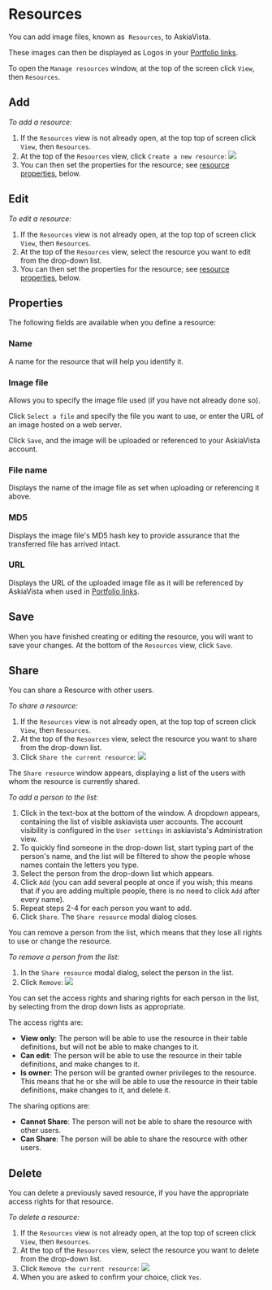 # Resources

You can add image files, known as  `Resources`, to AskiaVista.

These images can then be displayed as Logos in your [Portfolio links](portfolio_links.md#left-logo).

To open the `Manage resources` window, at the top of the screen click `View`, then `Resources`.

## Add

*To add a resource:*

1. If the `Resources` view is not already open, at the top top of screen click `View`, then `Resources`.
2. At the top of the `Resources` view, click `Create a new resource`:
    ![](images/import-tx5kkfza686q/images/icn-new(1).png)
3. You can then set the properties for the resource; see [resource properties](#), below.

## Edit

*To edit a resource:*

1. If the `Resources` view is not already open, at the top top of screen click `View`, then `Resources`.
2. At the top of the `Resources` view, select the resource you want to edit from the drop-down list.
3. You can then set the properties for the resource; see [resource properties](#), below.

## Properties

The following fields are available when you define a resource:

### Name

A name for the resource that will help you identify it.

### Image file

Allows you to specify the image file used (if you have not already done so). 

Click `Select a file` and specify the file you want to use, or enter the URL of an image hosted on a web server. 

Click `Save`, and the image will be uploaded or referenced to your AskiaVista account.

### File name

Displays the name of the image file as set when uploading or referencing it above.

### MD5

Displays the image file's MD5 hash key to provide assurance that the transferred file has arrived intact.

### URL

Displays the URL of the uploaded image file as it will be referenced by AskiaVista when used in [Portfolio links](portfolio_links.md).

## Save

When you have finished creating or editing the resource, you will want to save your changes. At the bottom of the `Resources` view, click `Save`.

## Share

You can share a Resource with other users.

*To share a resource:*

1. If the `Resources` view is not already open, at the top top of screen click `View`, then `Resources`.
2. At the top of the `Resources` view, select the resource you want to share from the drop-down list.
3. Click `Share the current resource`:
    ![](http://help.askia.com/userfiles/1100/1907/ckfinder/images/icn-share-normal.png)

The `Share resource` window appears, displaying a list of the users with whom the resource is currently shared.

*To add a person to the list:*

1. Click in the text-box at the bottom of the window. A dropdown appears, containing the list of visible askiavista user accounts. The account visibility is configured in the `User settings` in askiavista's Administration view.
2. To quickly find someone in the drop-down list, start typing part of the person's name, and the list will be filtered to show the people whose names contain the letters you type.
3. Select the person from the drop-down list which appears.
4. Click `Add` (you can add several people at once if you wish; this means that if you are adding multiple people, there is no need to click `Add` after every name).
5. Repeat steps 2-4 for each person you want to add.
6. Click `Share`. The `Share resource` modal dialog closes.

You can remove a person from the list, which means that they lose all rights to use or change the resource.

*To remove a person from the list:*

1. In the `Share resource` modal dialog, select the person in the list.
2. Click `Remove`:
    ![](http://askiavista.helpdocsonline.com/userfiles/1100/1907/ckfinder/images/2014_02_24_15_18_29.png)

You can set the access rights and sharing rights for each person in the list, by selecting from the drop down lists as appropriate.

The access rights are:

- **View only**: The person will be able to use the resource in their table definitions, but will not be able to make changes to it.
- **Can edit**: The person will be able to use the resource in their table definitions, and make changes to it.
- **Is owner**: The person will be granted owner privileges to the resource. This means that he or she will be able to use the resource in their table definitions, make changes to it, and delete it.

The sharing options are:

- **Cannot Share**: The person will not be able to share the resource with other users.
- **Can Share**: The person will be able to share the resource with other users.

## Delete

You can delete a previously saved resource, if you have the appropriate access rights for that resource.

*To delete a resource:*

1.  If the `Resources` view is not already open, at the top top of screen click `View`, then `Resources`.
2.  At the top of the `Resources` view, select the resource you want to delete from the drop-down list.
3.  Click `Remove the current resource`:
    ![](http://help.askia.com/userfiles/1100/1907/ckfinder/images/icn-remove-share-normal%281%29.png)
4.  When you are asked to confirm your choice, click `Yes`.
